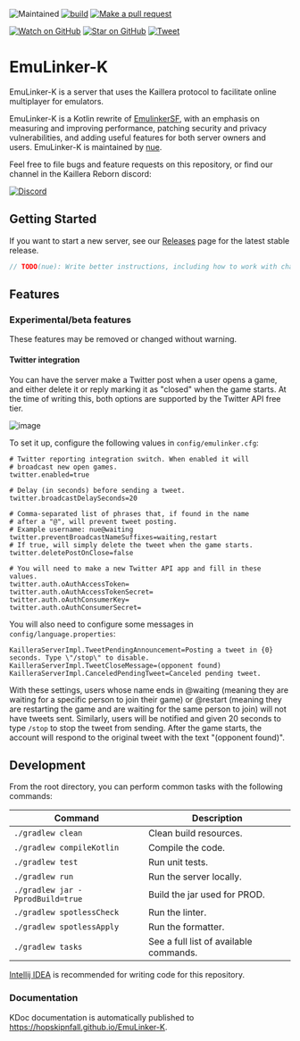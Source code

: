 ![Maintained][maintained-badge]
[![build](https://github.com/hopskipnfall/EmuLinker-K/actions/workflows/gradle.yml/badge.svg)](https://github.com/hopskipnfall/EmuLinker-K/actions/workflows/maven.yml)
[![Make a pull request][prs-badge]][prs]

[![Watch on GitHub][github-watch-badge]][github-watch]
[![Star on GitHub][github-star-badge]][github-star]
[![Tweet][twitter-badge]][twitter]

# EmuLinker-K

EmuLinker-K is a server that uses the Kaillera protocol to facilitate online multiplayer for emulators.

EmuLinker-K is a Kotlin rewrite of [EmulinkerSF](https://github.com/God-Weapon/EmuLinkerSF), with an emphasis on measuring and improving performance, patching security and privacy vulnerabilities, and adding useful features for both server owners and users.  EmuLinker-K is maintained by [nue](https://twitter.com/6kRt62r2zvKp5Rh).

Feel free to file bugs and feature requests on this repository, or find our channel in the Kaillera Reborn discord: 

[![Discord](https://img.shields.io/badge/Discord-%235865F2.svg?style=for-the-badge&logo=discord&logoColor=white)](https://discord.gg/MqZEph388c)

## Getting Started

If you want to start a new server, see our [Releases](https://github.com/hopskipnfall/EmuLinker-K/releases/latest) page for the latest stable release.

```kt
// TODO(nue): Write better instructions, including how to work with charsets.
```

## Features

### Experimental/beta features

These features may be removed or changed without warning.

#### Twitter integration

You can have the server make a Twitter post when a user opens a game, and either delete it or reply marking it as "closed" when the game starts. At the time of writing this, both options are supported by the Twitter API free tier.

![image](https://user-images.githubusercontent.com/5498859/142763676-eaa6afdb-d521-4860-966d-a5c02246b561.png)

To set it up, configure the following values in `config/emulinker.cfg`:

```
# Twitter reporting integration switch. When enabled it will
# broadcast new open games.
twitter.enabled=true

# Delay (in seconds) before sending a tweet.
twitter.broadcastDelaySeconds=20

# Comma-separated list of phrases that, if found in the name
# after a "@", will prevent tweet posting.
# Example username: nue@waiting
twitter.preventBroadcastNameSuffixes=waiting,restart
# If true, will simply delete the tweet when the game starts.
twitter.deletePostOnClose=false

# You will need to make a new Twitter API app and fill in these values.
twitter.auth.oAuthAccessToken=
twitter.auth.oAuthAccessTokenSecret=
twitter.auth.oAuthConsumerKey=
twitter.auth.oAuthConsumerSecret=
```

You will also need to configure some messages in `config/language.properties`:

```
KailleraServerImpl.TweetPendingAnnouncement=Posting a tweet in {0} seconds. Type \"/stop\" to disable.
KailleraServerImpl.TweetCloseMessage=(opponent found)
KailleraServerImpl.CanceledPendingTweet=Canceled pending tweet.
```

With these settings, users whose name ends in @waiting (meaning they are waiting for a specific person to join their game) or @restart (meaning they are restarting the game and are waiting for the same person to join) will not have tweets sent. Similarly, users will be notified and given 20 seconds to type `/stop` to stop the tweet from sending.  After the game starts, the account will respond to the original tweet with the text "(opponent found)".

## Development

From the root directory, you can perform common tasks with the following commands:

| Command                          | Description                            |
|----------------------------------|----------------------------------------|
| `./gradlew clean`                | Clean build resources.                 |
| `./gradlew compileKotlin`        | Compile the code.                      |
| `./gradlew test`                 | Run unit tests.                        |
| `./gradlew run`                  | Run the server locally.                |
| `./gradlew jar -PprodBuild=true` | Build the jar used for PROD.           |
| `./gradlew spotlessCheck`        | Run the linter.                        |
| `./gradlew spotlessApply`        | Run the formatter.                     |
| `./gradlew tasks`                | See a full list of available commands. |

[Intellij IDEA](https://www.jetbrains.com/idea/download) is recommended for writing code for this repository. 

### Documentation

KDoc documentation is automatically published to https://hopskipnfall.github.io/EmuLinker-K.

[prs-badge]: https://img.shields.io/badge/PRs-welcome-brightgreen.svg?style=flat-square
[prs]: http://makeapullrequest.com
[github-watch-badge]: https://img.shields.io/github/watchers/hopskipnfall/EmuLinker-K.svg?style=social
[github-watch]: https://github.com/hopskipnfall/EmuLinker-K/watchers
[github-star-badge]: https://img.shields.io/github/stars/hopskipnfall/EmuLinker-K.svg?style=social
[github-star]: https://github.com/hopskipnfall/EmuLinker-K/stargazers
[twitter]: https://twitter.com/intent/tweet?text=https://github.com/hopskipnfall/EmuLinker-K%20%F0%9F%91%8D
[twitter-badge]: https://img.shields.io/twitter/url/https/github.com/hopskipnfall/EmuLinker-K.svg?style=social
[maintained-badge]: https://img.shields.io/badge/maintained-yes-brightgreen
